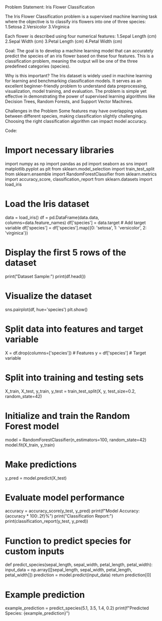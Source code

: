 Problem Statement: Iris Flower Classification

The Iris Flower Classification problem is a supervised machine learning task where the objective is to classify iris flowers into one of three species:
1.Setosa
2.Versicolor
3.Virginica

Each flower is described using four numerical features:
1.Sepal Length (cm)
2.Sepal Width (cm)
3.Petal Length (cm)
4.Petal Width (cm)

Goal:
The goal is to develop a machine learning model that can accurately predict the species of an iris flower based on these four features. This is a classification problem, meaning the output will be one of the three predefined categories (species).

Why is this important?
The Iris dataset is widely used in machine learning for learning and benchmarking classification models.
It serves as an excellent beginner-friendly problem to understand data preprocessing, visualization, model training, and evaluation.
The problem is simple yet effective in demonstrating the power of supervised learning algorithms like Decision Trees, Random Forests, and Support Vector Machines.

Challenges in the Problem
Some features may have overlapping values between different species, making classification slightly challenging.
Choosing the right classification algorithm can impact model accuracy.

Code:

# Import necessary libraries
import numpy as np
import pandas as pd
import seaborn as sns
import matplotlib.pyplot as plt
from sklearn.model_selection import train_test_split
from sklearn.ensemble import RandomForestClassifier
from sklearn.metrics import accuracy_score, classification_report
from sklearn.datasets import load_iris

# Load the Iris dataset
data = load_iris()
df = pd.DataFrame(data.data, columns=data.feature_names)
df['species'] = data.target  # Add target variable
df['species'] = df['species'].map({0: 'setosa', 1: 'versicolor', 2: 'virginica'})

# Display the first 5 rows of the dataset
print("Dataset Sample:")
print(df.head())

# Visualize the dataset
sns.pairplot(df, hue='species')
plt.show()

# Split data into features and target variable
X = df.drop(columns=['species'])  # Features
y = df['species']  # Target variable

# Split into training and testing sets
X_train, X_test, y_train, y_test = train_test_split(X, y, test_size=0.2, random_state=42)

# Initialize and train the Random Forest model
model = RandomForestClassifier(n_estimators=100, random_state=42)
model.fit(X_train, y_train)

# Make predictions
y_pred = model.predict(X_test)

# Evaluate model performance
accuracy = accuracy_score(y_test, y_pred)
print(f"Model Accuracy: {accuracy * 100:.2f}%")
print("Classification Report:")
print(classification_report(y_test, y_pred))

# Function to predict species for custom inputs
def predict_species(sepal_length, sepal_width, petal_length, petal_width):
    input_data = np.array([[sepal_length, sepal_width, petal_length, petal_width]])
    prediction = model.predict(input_data)
    return prediction[0]

# Example prediction
example_prediction = predict_species(5.1, 3.5, 1.4, 0.2)
print(f"Predicted Species: {example_prediction}")


